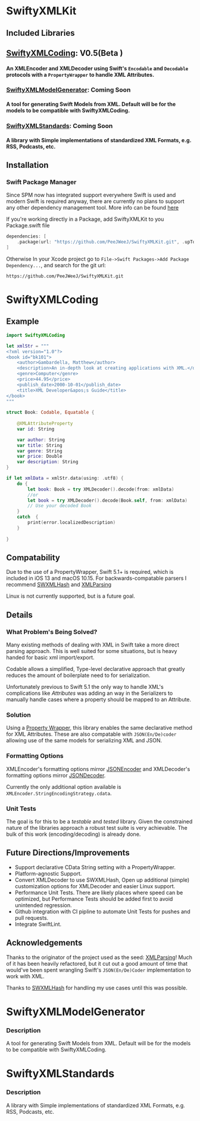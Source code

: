 # SwiftyXMLKit

## Included Libraries

## [SwiftyXMLCoding](#SwiftyXMLCoding): **V0.5(Beta )**

#### An XMLEncoder and XMLDecoder using Swift's `Encodable` and `Decodable` protocols with a `PropertyWrapper` to handle XML Attributes.

### [SwiftyXMLModelGenerator](#SwiftyXMLModelGenerator): **Coming Soon**

#### A tool for generating Swift Models from XML. Default will be for the models to be compatible with SwiftyXMLCoding.

### [SwiftyXMLStandards](#SwiftyXMLStandards): **Coming Soon**

#### A library with Simple implementations of standardized XML Formats, e.g. RSS, Podcasts, etc.

## Installation

### Swift Package Manager

Since SPM now has integrated support everywhere Swift is used and modern Swift is required anyway, there are currently no plans to support any other dependency management tool. More info can be found [here](https://swift.org/package-manager/) 

If you're working directly in a Package, add SwiftyXMLKit to you Package.swift file

```swift
dependencies: [
    .package(url: "https://github.com/PeeJWeeJ/SwiftyXMLKit.git", .upToNextMajor(from: "0.0.0" )),
]
```

Otherwise In your Xcode project go to `File->Swift Packages->Add Package Dependency...`, and search for the git url:

`https://github.com/PeeJWeeJ/SwiftyXMLKit.git`

# SwiftyXMLCoding

## Example
```swift
import SwiftyXMLCoding

let xmlStr = """
<?xml version="1.0"?>
<book id="bk101">
    <author>Gambardella, Matthew</author>
    <description>An in-depth look at creating applications with XML.</description>
    <genre>Computer</genre>
    <price>44.95</price>
    <publish_date>2000-10-01</publish_date>
    <title>XML Developer&apos;s Guide</title>
</book>
"""
    
struct Book: Codable, Equatable {
    
    @XMLAttributeProperty 
    var id: String

    var author: String
    var title: String
    var genre: String
    var price: Double
    var description: String
}

if let xmlData = xmlStr.data(using: .utf8) {
    do {
        let book: Book = try XMLDecoder().decode(from: xmlData)
        //or
        let book = try XMLDecoder().decode(Book.self, from: xmlData)
        // Use your decoded Book
    }
    catch  {
        print(error.localizedDescription)
    }
     
}
```

## Compatability

Due to the use of a PropertyWrapper, Swift 5.1+ is required, which is included in iOS 13 and macOS 10.15. For backwards-compatable parsers I recommend [SWXMLHash](https://github.com/drmohundro/SWXMLHash) and [XMLParsing](https://github.com/ShawnMoore/XMLParsing)

Linux is not currently supported, but is a future goal.

## Details

### What Problem's Being Solved?
Many existing methods of dealing with XML in Swift take a more direct parsing approach. This is well suited for some situations, but is heavy handed for basic xml import/export.

Codable allows a simplified, Type-level declarative approach that greatly reduces the amount of boilerplate need to for serialization. 

Unfortunately previous to Swift 5.1 the only way to handle XML's complications like _Attributes_ was adding an way in the Serializers to manually handle cases where a property should be mapped to an Attribute. 

### Solution
Using a [Property Wrapper](https://github.com/apple/swift-evolution/blob/master/proposals/0258-property-wrappers.md), this library enables the same declarative method for XML Attributes. These are also compatable with `JSON(En/De)coder` allowing use of the same models for serializing XML and JSON.


### Formatting Options

XMLEncoder's formatting options mirror [JSONEncoder](https://developer.apple.com/documentation/foundation/jsonencoder) and XMLDecoder's formatting options mirror [JSONDecoder](https://developer.apple.com/documentation/foundation/jsondecoder).

Currently the only additional option available is `XMLEncoder.StringEncodingStrategy.cdata`.

### Unit Tests

The goal is for this to be a _testable_ and _tested_ library. Given the constrained nature of the libraries approach a robust test suite is very achievable. The bulk of this work (encoding/decoding) is already done.

## Future Directions/Improvements

* Support declarative CData String setting with a PropertyWrapper.
* Platform-agnostic Support.
* Convert XMLDecoder to use SWXMLHash, Open up additional (simple) customization options for XMLDecoder and easier Linux support.
* Performance Unit Tests. There are likely places where speed can be optimized, but Performance Tests should be added first to avoid unintended regression.
* Github integration with CI pipline to automate Unit Tests for pushes and pull requests.
* Integrate SwiftLint.

## Acknowledgements

Thanks to the originator of the project used as the seed: [XMLParsing](https://github.com/ShawnMoore/XMLParsing)! Much of it has been heavily refactored, but it cut out a good amount of time that would've been spent wrangling Swift's `JSON(En/De)Coder` implementation to work with XML.

Thanks to [SWXMLHash](https://github.com/drmohundro/SWXMLHash) for handling my use cases until this was possible.

# SwiftyXMLModelGenerator

### Description

A tool for generating Swift Models from XML. Default will be for the models to be compatible with SwiftyXMLCoding.

# SwiftyXMLStandards

### Description
A library with Simple implementations of standardized XML Formats, e.g. RSS, Podcasts, etc.
